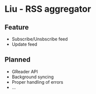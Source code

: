 # Liu - RSS aggregator

## Feature

- Subscribe/Unsbscribe feed
- Update feed

## Planned

- GReader API
- Background syncing
- Proper handling of errors
- ...